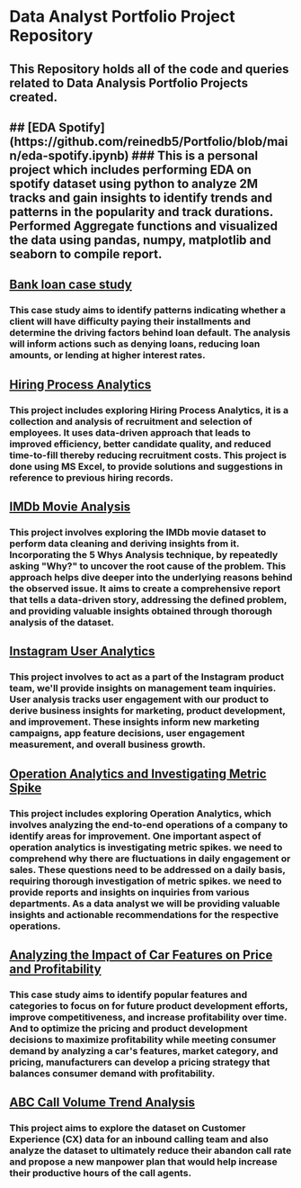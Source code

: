 <h1>Data Analyst Portfolio Project Repository</h1>


<h2>This Repository holds all of the code and queries related to Data Analysis Portfolio Projects created.<h2>
## [EDA Spotify](https://github.com/reinedb5/Portfolio/blob/main/eda-spotify.ipynb)
### This is a personal project which includes performing EDA on spotify dataset using python to analyze 2M tracks and gain insights to identify trends and patterns in the popularity and track durations. Performed Aggregate functions and visualized the data using pandas, numpy, matplotlib and seaborn to compile report.
  
## [Bank loan case study](https://github.com/reinedb5/Portfolio/blob/main/Bank%20Loan.ipynb)
### This case study aims to identify patterns indicating whether a client will have difficulty paying their installments and determine the driving factors behind loan default. The analysis will inform actions such as denying loans, reducing loan amounts, or lending at higher interest rates.
  
 ## [Hiring Process Analytics](https://github.com/reinedb5/Portfolio/blob/main/Hiring%20Process%20Analytics.xlsx)
 ### This project includes exploring Hiring Process Analytics, it is a collection and analysis of recruitment and selection of employees. It uses data-driven approach that leads to improved efficiency, better candidate quality, and reduced time-to-fill thereby reducing recruitment costs. This project is done using MS Excel, to provide solutions and suggestions in reference to previous hiring records.
  
  ## [IMDb Movie Analysis](https://github.com/reinedb5/Portfolio/blob/main/IMDB___Movies.xlsx)
  ### This project involves exploring the IMDb movie dataset to perform data cleaning and deriving insights from it. Incorporating the 5 Whys Analysis technique, by repeatedly asking "Why?" to uncover the root cause of the problem. This approach helps dive deeper into the underlying reasons behind the observed issue. It aims to create a comprehensive report that tells a data-driven story, addressing the defined problem, and providing valuable insights obtained through thorough analysis of the dataset.
  
  ## [Instagram User Analytics](https://github.com/reinedb5/Portfolio/blob/main/Instagram%20User%20Analytics)
  ### This project involves to act as a part of the Instagram product team, we'll provide insights on management team inquiries. User analysis tracks user engagement with our product to derive business insights for marketing, product development, and improvement. These insights inform new marketing campaigns, app feature decisions, user engagement measurement, and overall business growth.
  
  ## [Operation Analytics and Investigating Metric Spike](https://github.com/reinedb5/Portfolio/blob/main/Operation%20Analytics%20and%20Investing%20Metric%20Spike.sql)
  ### This project includes exploring Operation Analytics, which involves analyzing the end-to-end operations of a company to identify areas for improvement. One important aspect of operation analytics is investigating metric spikes. we need to comprehend why there are fluctuations in daily engagement or sales. These questions need to be addressed on a daily basis, requiring thorough investigation of metric spikes. we need to provide reports and insights on inquiries from various departments. As a data analyst we will be providing valuable insights and actionable recommendations for the respective operations.
  
  ## [Analyzing the Impact of Car Features on Price and Profitability](https://github.com/reinedb5/Portfolio/blob/main/Car_data_.xlsx)
  ### This case study aims to identify popular features and categories to focus on for future product development efforts, improve competitiveness, and increase profitability over time. And to optimize the pricing and product development decisions to maximize profitability while meeting consumer demand by analyzing a car's features, market category, and pricing, manufacturers can develop a pricing strategy that balances consumer demand with profitability.
  
  ## [ABC Call Volume Trend Analysis](https://github.com/reinedb5/Portfolio/blob/main/Call_Volume_Trend_Analysis_Project_9__.xlsx)
  ### This project aims to explore the dataset on Customer Experience (CX) data for an inbound calling team and also analyze the dataset to ultimately reduce their abandon call rate and propose a new manpower plan that would help increase their productive hours of the call agents.
